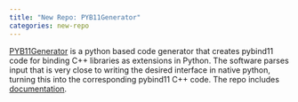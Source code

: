 ```yaml
---
title: "New Repo: PYB11Generator"
categories: new-repo
---
```


[PYB11Generator](https://github.com/LLNL/PYB11Generator) is a python based code generator that creates pybind11 code for binding C++ libraries as extensions in Python. The software parses input that is very close to writing the desired interface in native python, turning this into the corresponding pybind11 C++ code. The repo includes [documentation](https://pyb11generator.readthedocs.io/en/latest/).
